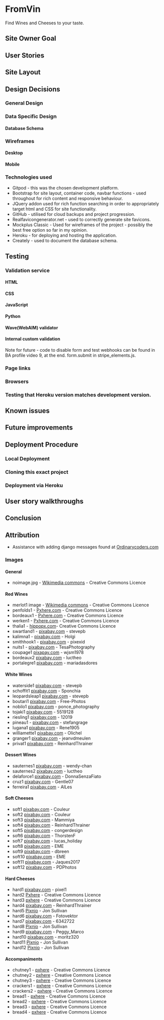 # FromVin
Find Wines and Cheeses to your taste.


## Site Owner Goal



## User Stories




## Site Layout



## Design Decisions

### General Design



### Data Specific Design


#### Database Schema




### Wireframes



#### Desktop





#### Mobile





### Technologies used

- Gitpod - this was the chosen development platform.
- Bootstrap for site layout, container code, navbar functions - used throughout for rich content and responsive behaviour.
- JQuery addon used for rich function searching in order to appropriately target html and CSS for site functionality.
- GitHub - utilised for cloud backups and project progression.
- Realfavicongenerator.net - used to correctly generate site favicons.
- Mockplus Classic - Used for wireframes of the project - possibly the best free option so far in my opinion.
- Heroku - for deploying and hosting the application.  
- Creately - used to document the database schema.


## Testing

### Validation service

#### HTML




#### CSS




#### JavaScript



#### Python



#### Wave(WebAIM) validator




#### Internal custom validation
Note for future - code to disable form and test webhooks can be found in BA profile video 9, at the end. form.submit in stripe_elements.js.




### Page links



### Browsers





### Testing that Heroku version matches development version.




## Known issues




## Future improvements


## Deployment Procedure

### Local Deployment



### Cloning this exact project



### Deployment via Heroku


## User story walkthroughs



## Conclusion



## Attribution
- Assistance with adding django messages found at [Ordinarycoders.com](https://www.ordinarycoders.com/blog/article/django-messages-framework)



### Images

#### General
- noimage.jpg - [Wikimedia commons](https://commons.wikimedia.org/wiki/File:No_Image_Available.jpg) - Creative Commons Licence

#### Red Wines
- merlot1 image - [Wikimedia commons](https://commons.wikimedia.org/wiki/File:Estepa_Merlot_Red_Wine_Series_(4532104130).jpg) - Creative Commons Licence
- penfolds1 - [Pxhere.com](https://pxhere.com/en/photo/1151043) - Creative Commons Licence
- bordeaux1 - [Pxhere.com](https://pxhere.com/id/photo/868424) - Creative Commons Licence
- werken1 - [Pxhere.com](https://pxhere.com/fi/photo/694393) - Creative Commons Licence
- thalia1 - [hippopx.com](https://www.hippopx.com/en/wine-bottle-red-wine-fruit-wine-red-cork-bottle-52248)- Creative Commons Licence
- swartland1 - [pixabay.com](https://pixabay.com/photos/wine-alcohol-drink-glass-bottle-3180220/) - stevepb
- kalimna1 - [pixabay.com](https://pixabay.com/photos/bottle-beverage-wine-drink-alcohol-50571/) - Holgi
- smithhook1 - [pixabay.com](https://pixabay.com/photos/wine-bottle-alcohol-drink-party-3916274/) - pixexid
- nuits1 - [pixabay.com](https://pixabay.com/photos/dinner-salad-wine-glass-bottle-732057/) - TesaPhotography
- coupage1 [pixapay.com](https://pixabay.com/photos/bottle-wine-red-wine-drink-glass-2975864/) - wjsm1978
- bordeaux2 [pixabay.com](https://pixabay.com/photos/wine-red-wine-alcohol-france-drink-360286/) - luctheo
- portalegre1 [pixabay.com](https://pixabay.com/photos/wine-red-wine-portugal-reserve-4556413/) - mariadasdores

#### White Wines
- waterside1 [pixabay.com](https://pixabay.com/photos/wine-wineglass-leisure-drink-2789280/) - stevepb
- schoffit1 [pixabay.com](https://pixabay.com/photos/wine-alcohol-drink-bottle-liquid-3092944/) - Sponchia
- leopardsleap1 [pixabay.com](https://pixabay.com/photos/white-wine-drink-alcohol-bottle-3185546/) - stevepb
- boutari1 [pixabay.com](https://pixabay.com/photos/wine-wine-bottle-white-wine-bottle-1209623/) - Free-Photos
- nobilo1 [pixabay.com](https://pixabay.com/photos/wine-bottle-white-lemons-plums-1576564/) - ponce_photography
- tojaki1 [pixabay.com](https://pixabay.com/photos/wine-white-wine-vineyard-glass-2479720/) - 5519128
- riesling1 [pixabay.com](https://pixabay.com/photos/white-wine-bottle-sky-clouds-76834/) - 12019
- pineau1 - [pixabay.com](https://pixabay.com/photos/wine-white-wine-pineau-drink-4094235/) - stefangrage
- lugana1 [pixabay.com](https://pixabay.com/photos/white-wine-glass-grapes-stones-4606960/) - Rene1905
- williamette1 [pixabay.com](https://pixabay.com/photos/willamette-valley-vineyards-oregon-4280364/) - Olichel
- granger1 [pixabay.com](https://pixabay.com/photos/cheese-and-wine-wine-bottle-glass-3490303/) - jeanvdmeulen
- privat1 [pixabay.com](https://pixabay.com/photos/wine-wine-bottle-wine-glass-5154598/) - ReinhardThrainer


#### Dessert Wines
- sauternes1 [pixabay.com](https://pixabay.com/illustrations/sweet-white-wine-ivan-gan-2383801/) - wendy-chan
- sauternes2 [pixabay.com](https://pixabay.com/photos/wine-white-wine-sauterne-bordeaux-360299/) - luctheo
- delaforce1 [pixabay.com](https://pixabay.com/photos/drink-wine-alcohol-bottle-glass-3377626/) - DonnaSenzaFiato
- cruz1 [pixabay.com](https://pixabay.com/photos/port-wine-porto-cruz-wine-tourism-2264096/) - Gentle07
- ferreira1 [pixabay.com](https://pixabay.com/photos/bottle-wine-port-tequila-porto-4571546/) - AlLes


#### Soft Cheeses
- soft1 [pixabay.com](https://pixabay.com/photos/oven-baked-cheese-cheese-baked-2817144/) - Couleur
- soft2 [pixabay.com](https://pixabay.com/photos/breadbasket-soft-cheese-creamy-3704381/) - Couleur
- soft3 [pixabay.com](https://pixabay.com/photos/cheese-platter-food-snack-grapes-6153716/) - Mammiya
- soft4 [pixabay.com](https://pixabay.com/photos/cheese-k%C3%A4seplatte-food-cheese-plate-4016647/) - ReinhardThrainer
- soft5 [pixabay.com](https://pixabay.com/photos/cheese-k%C3%A4seplatte-buffet-food-eat-4059250/) - congerdesign
- soft6 [pixabay.com](https://pixabay.com/photos/cheese-soft-cheese-food-eat-hearty-4107310/) - ThorstenF
- soft7 [pixabay.com](https://pixabay.com/photos/cheese-soft-cheese-brie-cheese-3686070/) - lucas_holiday
- soft8 [pixabay.com](https://pixabay.com/photos/soft-cheese-camembert-blue-cheese-822350/) - EME
- soft9 [pixabay.com](https://pixabay.com/photos/cheese-brie-curds-cracker-knife-1081082/) - dbreen
- soft10 [pixabay.com](https://pixabay.com/photos/soft-cheese-camembert-blue-cheese-822346/) - EME
- soft11 [pixabay.com](https://pixabay.com/photos/epoisse-cheese-cheese-fruit-pairing-2256023/) - Jaques2017
- soft12 [pixabay.com](https://pixabay.com/photos/st-pat-cheese-milk-product-food-3540/) - PDPhotos

#### Hard Cheeses
- hard1 [pixabay.com](https://pixabay.com/photos/cheese-jarlsberg-norway-semi-soft-739735/) - pixel1
- hard2 [Pxhere](https://pxhere.com/en/photo/1637327) - Creative Commons Licence
- hard3 [pxhere](https://pxhere.com/en/photo/1624743) - Creative Commons Licence
- hard4 [pixabay.com](https://pixabay.com/photos/cheese-cheese-loaf-market-stall-4021659/) - ReinhardThrainer
- hard5 [Pixnio](https://pixnio.com/food-and-drink/cheese/red-dragon-cheese#) - Jon Sullivan
- hard6 [pixabay.com](https://pixabay.com/photos/hard-cheese-home-production-928848/) - Fotovektor
- hard7 [pixabay.com](https://pixabay.com/photos/wood-knife-cheese-food-hard-slice-3794057/) - 6342722
- hard8 [Pixnio](https://pixnio.com/food-and-drink/cheese/red-windsor-cheese#) - Jon Sullivan
- hard9 [pixabay.com](https://pixabay.com/photos/cheese-semi-hard-cheese-gouda-1029190/) - Peggy_Marco
- hard10 [pixabay.com](https://pixabay.com/photos/cheese-milk-product-cheese-loaf-4752609/) - moritz320
- hard11 [Pixnio](https://pixnio.com/food-and-drink/cheese/pecorino-romano-cheese#) - Jon Sullivan
- hard12 [Pixnio](https://pixnio.com/food-and-drink/cheese/port-salut-cheese#) - Jon Sullivan

#### Accompaniments
- chutney1 - [pxhere](https://pxhere.com/en/photo/119408) - Creative Commons Licence
- chutney2 - [pxhere](https://pxhere.com/en/photo/816936) - Creative Commons Licence
- chutney3 - [pxhere](https://pxhere.com/en/photo/1408223) - Creative Commons Licence
- crackers1 - [pxhere](https://pxhere.com/en/photo/1247287) - Creative Commons Licence
- crackers2 - [pxhere](https://pxhere.com/en/photo/1132679) - Creative Commons Licence
- bread1 - [pxhere](https://pxhere.com/en/photo/595291) - Creative Commons Licence
- bread2 - [pxhere](https://pxhere.com/en/photo/1221989) - Creative Commons Licence
- bread3 - [pxhere](https://pxhere.com/en/photo/25751) - Creative Commons Licence
- bread4 - [pxhere](https://pxhere.com/en/photo/399077) - Creative Commons Licence